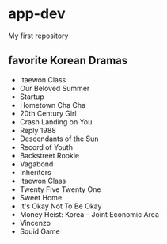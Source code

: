 # app-dev
My first repository
## **favorite Korean Dramas**
- Itaewon Class
- Our Beloved Summer
- Startup
- Hometown Cha Cha
- 20th Century Girl
- Crash Landing on You
- Reply 1988
- Descendants of the Sun
- Record of Youth
- Backstreet Rookie
- Vagabond
- Inheritors
- Itaewon Class
- Twenty Five Twenty One
- Sweet Home
- It's Okay Not To Be Okay
- Money Heist: Korea – Joint Economic Area
- Vincenzo
- Squid Game
